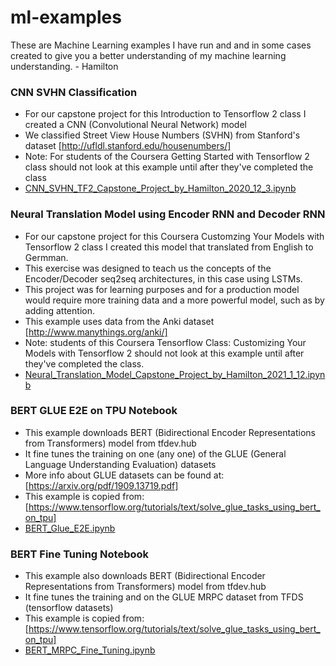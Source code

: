 # ml-examples
These are Machine Learning examples I have run and and in some cases created to give you a better understanding of my machine learning understanding. - Hamilton


### CNN SVHN Classification
* For our capstone project for this Introduction to Tensorflow 2 class I created a CNN (Convolutional Neural Network) model
* We classified Street View House Numbers (SVHN) from Stanford's dataset [http://ufldl.stanford.edu/housenumbers/]
* Note: For students of the Coursera Getting Started with Tensorflow 2 class should not look at this example until after they've completed the class
* [CNN_SVHN_TF2_Capstone_Project_by_Hamilton_2020_12_3.ipynb](CNN_SVHN_TF2_Capstone_Project_by_Hamilton_2020_12_3.ipynb)

### Neural Translation Model using Encoder RNN and Decoder RNN
* For our capstone project for this Coursera Customzing Your Models with Tensorflow 2 class I created this model that translated from English to Germman.
* This exercise was designed to teach us the concepts of the Encoder/Decoder seq2seq architectures, in this case using LSTMs. 
* This project was for learning purposes and for a production model would require more training data and a more powerful model, such as by adding attention.
* This example uses data from the Anki dataset [http://www.manythings.org/anki/]
* Note: students of this Coursera Tensorflow Class: Customizing Your Models with Tensorflow 2 should not look at this example until after they've completed the class. 
* [Neural_Translation_Model_Capstone_Project_by_Hamilton_2021_1_12.ipynb](Neural_Translation_Model_Capstone_Project_by_Hamilton_2021_1_12.ipynb)

### BERT GLUE E2E on TPU Notebook
* This example downloads BERT (Bidirectional Encoder Representations from Transformers) model from tfdev.hub
* It fine tunes the training on one (any one) of the GLUE (General Language Understanding Evaluation) datasets
* More info about GLUE datasets can be found at: [https://arxiv.org/pdf/1909.13719.pdf]
* This example is copied from: [https://www.tensorflow.org/tutorials/text/solve_glue_tasks_using_bert_on_tpu] 
* [BERT_Glue_E2E.ipynb](BERT_Glue_E2E.ipynb)

### BERT Fine Tuning Notebook
* This example also downloads BERT  (Bidirectional Encoder Representations from Transformers) model from tfdev.hub
* It fine tunes the training and on the GLUE MRPC dataset from TFDS (tensorflow datasets)
* This example is copied from: [https://www.tensorflow.org/tutorials/text/solve_glue_tasks_using_bert_on_tpu]
* [BERT_MRPC_Fine_Tuning.ipynb](./BERT_MRPC_Fine_Tuning.ipynb)
